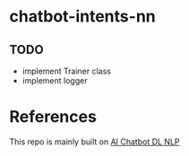 # chatbot-intents-nn

## TODO
- implement Trainer class
- implement logger

# References
This repo is mainly built on [AI Chatbot DL NLP](https://github.com/ongaunjie1/AI-Chatbot-DL-NLP/)